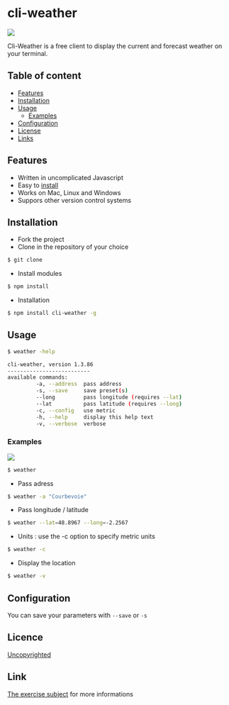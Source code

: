# cli-weather

![](https://mvistatic.com/design/images/meteo/pictos/P2.png)

Cli-Weather is a free client to display the current and forecast weather on your terminal.


## Table of content

- [Features](#Features)
- [Installation](#installation)
- [Usage](#usage)
    - [Examples](#examples)
- [Configuration](#configuration)
- [License](#license)
- [Links](#links)

## Features 

- Written in uncomplicated Javascript
- Easy to [install](https://github.com/alice/cli-weather#installation)
- Works on Mac, Linux and Windows
- Suppors other version control systems

## Installation

- Fork the project
- Clone in the repository of your choice
```bash
$ git clone 
```
- Install modules
```bash
$ npm install
```
- Installation 
```bash
$ npm install cli-weather -g
```

## Usage
```bash
$ weather -help

cli-weather, version 1.3.86
--------------------------
available commands:
         -a, --address  pass address
         -s, --save     save preset(s)
         --long         pass longitude (requires --lat)
         --lat          pass latitude (requires --long)
         -c, --config   use metric
         -h, --help     display this help text
         -v, --verbose  verbose

 ```

### Examples

![](http://img11.hostingpics.net/pics/464904example.png)

```bash  
$ weather
```

- Pass adress
```bash  
$ weather -a "Courbevoie"
```

- Pass longitude / latitude
```bash  
$ weather --lat=48.8967 --long=-2.2567
```

- Units : use the -c option to specify metric units
```bash  
$ weather -c
```

- Display the location
```bash  
$ weather -v
```

## Configuration 

You can save your parameters with `--save`  or `-s`

## Licence

[Uncopyrighted](http://zenhabits.net/uncopyright/)

## Link
[The exercise subject](https://github.com/aliicedu/rdd-cdd-tdd/blob/master/README.md) for more informations